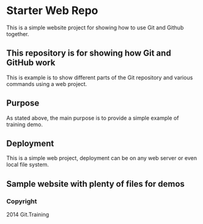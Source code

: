 # Starter Web Repo

This is a simple website project for showing how to use Git and Github together.

## This repository is for showing how Git and GitHub work

This is example is to show different parts of the Git repository and various commands using a web project.

## Purpose

As stated above, the main purpose is to provide a simple example of training demo.

## Deployment

This is a simple web project, deployment can be on any web server or even local file system.

## Sample website with plenty of files for demos

### Copyright

2014 Git.Training

